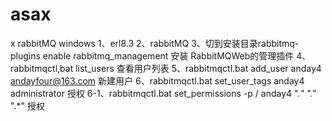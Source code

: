 # asax
x
rabbitMQ windows
1、erl8.3
2、rabbitMQ
3、切到安装目录rabbitmq-plugins enable rabbitmq_management 安装 RabbitMQWeb的管理插件
4、rabbitmqctl,bat list_users 查看用户列表
5、rabbitmqctl.bat add_user anday4 andayfour@163.com 新建用户
6、rabbitmqctl.bat set_user_tags anday4 administrator 授权
6-1、rabbitmqctl.bat set_permissions -p / anday4 ".*" ".*" ".*" 授权
